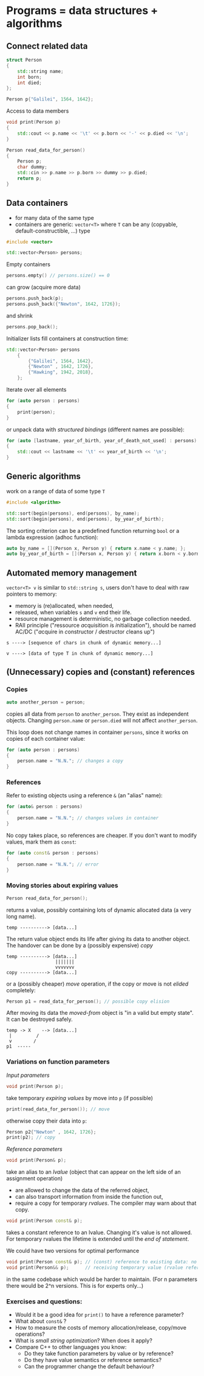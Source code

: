 # Programs = data structures + algorithms
## Connect related data

```cpp
struct Person
{
	std::string name;
	int born;
	int died;
};

Person p{"Galilei", 1564, 1642};
```

Access to data members

```cpp
void print(Person p)
{
	std::cout << p.name << '\t' << p.born << '-' << p.died << '\n'; 
}

Person read_data_for_person()
{
	Person p;
	char dummy;
	std::cin >> p.name >> p.born >> dummy >> p.died;
	return p;
}
```

## Data containers

* for many data of the same type
* containers are generic: `vector<T>` where `T` can be any (copyable, default-constructible, ...) type

```cpp
#include <vector>

std::vector<Person> persons;
```
Empty containers
```cpp
persons.empty() // persons.size() == 0
```
can grow (acquire more data)

```cpp
persons.push_back(p);
persons.push_back({"Newton", 1642, 1726});
```
and shrink

```cpp
persons.pop_back();
```
Initializer lists fill containers at construction time:

```cpp
std::vector<Person> persons
	{
		{"Galilei", 1564, 1642},
		{"Newton" , 1642, 1726},
		{"Hawking", 1942, 2018},
	};
```
Iterate over all elements
```cpp
for (auto person : persons)
{ 
	print(person);
}
```
or unpack data with *structured bindings* (different names are possible):

```cpp
for (auto [lastname, year_of_birth, year_of_death_not_used] : persons)
{ 
	std::cout << lastname << '\t' << year_of_birth << '\n';
}
```

## Generic algorithms
work on a range of data of some type `T`
```cpp
#include <algorithm>

std::sort(begin(persons), end(persons), by_name);
std::sort(begin(persons), end(persons), by_year_of_birth);
```

The sorting criterion can be a predefined function returning `bool` or a lambda expression (adhoc function):

```cpp
auto by_name = [](Person x, Person y) { return x.name < y.name; };
auto by_year_of_birth = [](Person x, Person y) { return x.born < y.born; };
```

## Automated memory management

`vector<T> v` is similar to `std::string s`, users don't have to deal with raw pointers to memory:
* memory is (re)allocated, when needed,
* released, when variables `s` and `v` end their life.
* resource management is deterministic, no garbage collection needed.
* RAII principle ("*r*essource *a*cquisition *i*s *i*nitialization"), should be named AC/DC ("*a*cquire in *c*onstructor / *d*estructor *c*leans up")

```
s ----> [sequence of chars in chunk of dynamic memory...]

v ----> [data of type T in chunk of dynamic memory...]
```

## (Unnecessary) copies and (constant) references

### Copies
```cpp
auto another_person = person;
```
copies all data from `person` to `another_person`. They exist as independent objects. Changing `person.name` or `person.died` will not affect `another_person`.

This loop does not change names in container `persons`, since it works on copies of each container value:
```cpp
for (auto person : persons)
{
	person.name = "N.N."; // changes a copy
}
```
### References
Refer to existing objects using a reference `&` (an "alias" name):
```cpp
for (auto& person : persons)
{
	person.name = "N.N."; // changes values in container
}
```
No copy takes place, so references are cheaper. 
If you don't want to modify values, mark them as `const`:
```cpp
for (auto const& person : persons)
{
	person.name = "N.N."; // error
}
```
### Moving stories about expiring values
```cpp
Person read_data_for_person();
```
returns a value, possibly containing lots of dynamic allocated data (a very long name).
```
temp ----------> [data...]
```
The return value object ends its life after giving its data to another object. The handover can be done by a (possibly expensive) *copy*
```
temp ----------> [data...]
                  |||||||
                  vvvvvvv
copy ----------> [data...]
```

or a (possibly cheaper) *move* operation, if the copy or move is not *elided* completely:
```cpp
Person p1 = read_data_for_person(); // possible copy elision
```

After moving its data the *moved-from* object is "in a valid but empty state". It can be destroyed safely.
```
temp -> X    --> [data...]
 |         /
 v        /
p1  -----
```
### Variations on function parameters
*Input parameters*
```cpp
void print(Person p);
```
take temporary *expiring values* by move into `p` (if possible)
```cpp
print(read_data_for_person()); // move
```
otherwise copy their data into `p`:

```cpp
Person p2{"Newton" , 1642, 1726};
print(p2); // copy
```

*Reference parameters*
```cpp
void print(Person& p);
```
take an alias to an *lvalue* (object that can appear on the left side of an assignment operation)
* are allowed to change the data of the referred object,
* can also transport information from inside the function out,
* require a copy for temporary *rvalues*. The compiler may warn about that copy.

```cpp
void print(Person const& p);
```
takes a constant reference to an lvalue. Changing it's value is not allowed. For temporary rvalues the lifetime is extended until the *end of statement*.


We could have two versions for optimal performance
```cpp
void print(Person const& p); // (const) reference to existing data: no copy
void print(Person&& p);      // receiving temporary value (rvalue reference): move
```
in the same codebase which would be harder to maintain.
(For n parameters there would be 2^n versions. This is for experts only...)

### Exercises and questions:
* Would it be a good idea for `print()` to have a reference parameter?
* What about `const&` ?
* How to measure the costs of memory allocation/release, copy/move operations?
* What is *small string optimization*? When does it apply?
* Compare C++ to other languages you know: 
	* Do they take function parameters by value or by reference? 
	* Do they have value semantics or reference semantics? 
	* Can the programmer change the default behaviour?